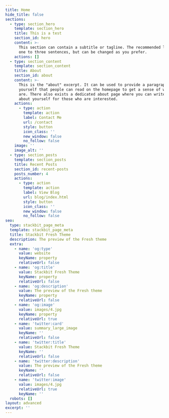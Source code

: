 ```yaml
---
title: Home
hide_title: false
sections:
  - type: section_hero
    template: section_hero
    title: This is a test
    section_id: hero
    content: >-
      This section can contain a subtitle or tagline. The recommended length is
      one to three sentences, but can be changed as you prefer.
    actions: []
  - type: section_content
    template: section_content
    title: About
    section_id: about
    content: >-
      This is the "about" excerpt. It can be used to provide a paragraph about
      yourself that people can read on the homepage to get a sense of who you
      are. There also exists a dedicated about page where you can write more
      about yourself for those who are interested.
    actions:
      - type: action
        template: action
        label: Contact Me
        url: /contact
        style: button
        icon_class: ''
        new_window: false
        no_follow: false
    image: ''
    image_alt: ''
  - type: section_posts
    template: section_posts
    title: Recent Posts
    section_id: recent-posts
    posts_number: 4
    actions:
      - type: action
        template: action
        label: View Blog
        url: blog/index.html
        style: button
        icon_class: ''
        new_window: false
        no_follow: false
seo:
  type: stackbit_page_meta
  template: stackbit_page_meta
  title: Stackbit Fresh Theme
  description: The preview of the Fresh theme
  extra:
    - name: 'og:type'
      value: website
      keyName: property
      relativeUrl: false
    - name: 'og:title'
      value: Stackbit Fresh Theme
      keyName: property
      relativeUrl: false
    - name: 'og:description'
      value: The preview of the Fresh theme
      keyName: property
      relativeUrl: false
    - name: 'og:image'
      value: images/4.jpg
      keyName: property
      relativeUrl: true
    - name: 'twitter:card'
      value: summary_large_image
      keyName: ''
      relativeUrl: false
    - name: 'twitter:title'
      value: Stackbit Fresh Theme
      keyName: ''
      relativeUrl: false
    - name: 'twitter:description'
      value: The preview of the Fresh theme
      keyName: ''
      relativeUrl: false
    - name: 'twitter:image'
      value: images/4.jpg
      relativeUrl: true
      keyName: ''
  robots: []
layout: advanced
excerpt: ''
---
```

